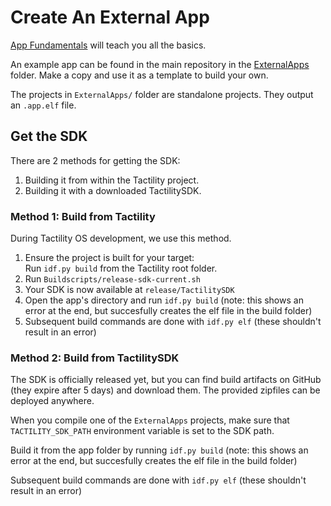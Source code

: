 # Create An External App

[App Fundamentals](app-fundamentals.md) will teach you all the basics.

An example app can be found in the main repository in the [ExternalApps](https://github.com/ByteWelder/Tactility/tree/main/ExternalApps) folder.
Make a copy and use it as a template to build your own.

The projects in `ExternalApps/` folder are standalone projects. They output an `.app.elf` file. 

## Get the SDK

There are 2 methods for getting the SDK:
1. Building it from within the Tactility project.
2. Building it with a downloaded TactilitySDK.

### Method 1: Build from Tactility

During Tactility OS development, we use this method.

1. Ensure the project is built for your target:<br/>Run `idf.py build` from the Tactility root folder.
2. Run `Buildscripts/release-sdk-current.sh`
3. Your SDK is now available at `release/TactilitySDK`
4. Open the app's directory and run `idf.py build` (note: this shows an error at the end, but succesfully creates the elf file in the build folder)
5. Subsequent build commands are done with `idf.py elf` (these shouldn't result in an error)

### Method 2: Build from TactilitySDK

The SDK is officially released yet, but you can find build artifacts on GitHub (they expire after 5 days) and download them.
The provided zipfiles can be deployed anywhere.

When you compile one of the `ExternalApps` projects, make sure that `TACTILITY_SDK_PATH` environment variable is set to the SDK path.

Build it from the app folder by running `idf.py build` (note: this shows an error at the end, but succesfully creates the elf file in the build folder)

Subsequent build commands are done with `idf.py elf` (these shouldn't result in an error)

